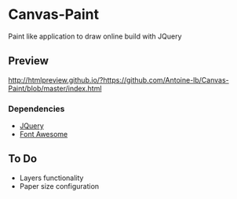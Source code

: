 # Canvas-Paint
Paint like application to draw online build with JQuery

## Preview
http://htmlpreview.github.io/?https://github.com/Antoine-lb/Canvas-Paint/blob/master/index.html

### Dependencies
  * [JQuery](https://jquery.com/)
  * [Font Awesome](https://fontawesome.com/)

## To Do
  * Layers functionality
  * Paper size configuration
